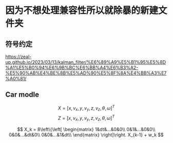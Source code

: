 # 因为不想处理兼容性所以就除暴的新建文件夹

## 符号约定
https://zeal-up.github.io/2023/03/13/kalman_filter/%E6%89%A9%E5%B1%95%E5%8D%A1%E5%B0%94%E6%9B%BC%E6%BB%A4%E6%B3%A2-%E5%90%AB%E4%BE%8B%E5%AD%90%E5%8F%8A%E4%BB%A3%E7%A0%81/

## Car modle

$$X = [x,v_x,y,v_y,z,v_z,\theta,\omega] ^ T$$
$$Z = [x,v_x,y,v_y,z,v_z,\theta,\omega] ^ T$$


$$ X_k = 
8\left\{\left[
\begin{matrix}
1&dt&...&0&0\\
0&1&...&0&0\\
0&0&...&dt&0\\
0&0&...&1&dt\\
\end{matrix}
\right]\right.
X_{k-1} + w_k
$$